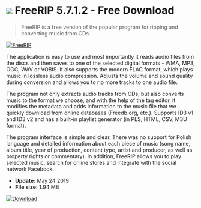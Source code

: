 # ![](https://cdn.softexe.net/static/icon/9/freerip-10173.jpg) FreeRIP 5.7.1.2 - Free Download

> FreeRIP is a free version of the popular program for ripping and converting music from CDs.

[![FreeRIP](https://gallery.dpcdn.pl/imgc/Tools/9501/g_-_420x350_1.5_-_x20120730170845_00.jpg)](https://softexe.net/win/multimedia/audio-utilities/freerip:pRpgc.html)

The application is easy to use and most importantly it reads audio files from the discs and then saves to one of the selected digital formats - WMA, MP3, OGG, WAV or VOBIS. It also supports the modern FLAC format, which plays music in lossless audio compression. Adjusts the volume and sound quality during conversion and allows you to rip more tracks to one audio file. 
 
 
 The program not only extracts audio tracks from CDs, but also converts music to the format we choose, and with the help of the tag editor, it modifies the metadata and adds information to the music file that we quickly download from online databases (Freedb.org, etc.). Supports ID3 v1 and ID3 v2 and has a built-in playlist generator (in PLS, HTML, CSV, M3U format).
 
 
 The program interface is simple and clear. There was no support for Polish language and detailed information about each piece of music (song name, album title, year of production, content type, artist and producer, as well as property rights or commentary). In addition, FreeRIP allows you to play selected music, search for online stores and integrate with the social network Facebook.


- **Update:** May 24 2019
- **File size:** 1.94 MB

[![Download](https://cdn.softexe.net/static/img/download.png)](https://softexe.net/win/multimedia/audio-utilities/freerip:pRpgc.html)

